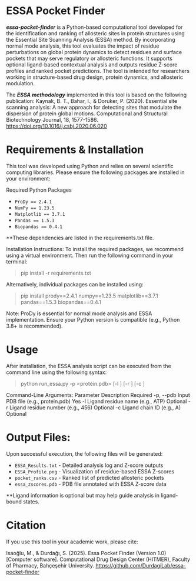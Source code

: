 # ESSA Pocket Finder
***essa-pocket-finder*** is a Python-based computational tool developed for the identification and ranking of allosteric sites in protein structures using the Essential Site Scanning Analysis (ESSA) method. By incorporating normal mode analysis, this tool evaluates the impact of residue perturbations on global protein dynamics to detect residues and surface pockets that may serve regulatory or allosteric functions. It supports optional ligand-based contextual analysis and outputs residue Z-score profiles and ranked pocket predictions. The tool is intended for researchers working in structure-based drug design, protein dynamics, and allosteric modulation.

The ***ESSA methodology*** implemented in this tool is based on the following publication: Kaynak, B. T., Bahar, I., & Doruker, P. (2020). Essential site scanning analysis: A new approach for detecting sites that modulate the dispersion of protein global motions. Computational and Structural Biotechnology Journal, 18, 1577-1586. https://doi.org/10.1016/j.csbj.2020.06.020

# Requirements & Installation
This tool was developed using Python and relies on several scientific computing libraries. Please ensure the following packages are installed in your environment:

Required Python Packages
- `ProDy == 2.4.1`  
- `NumPy == 1.23.5`  
- `Matplotlib == 3.7.1`  
- `Pandas == 1.5.3`  
- `Biopandas == 0.4.1`

**These dependencies are listed in the requirements.txt file.

Installation Instructions:
To install the required packages, we recommend using a virtual environment. Then run the following command in your terminal:

> pip install -r requirements.txt

Alternatively, individual packages can be installed using:

> pip install prody==2.4.1 numpy==1.23.5 matplotlib==3.7.1 pandas==1.5.3 biopandas==0.4.1

Note: ProDy is essential for normal mode analysis and ESSA implementation. Ensure your Python version is compatible (e.g., Python 3.8+ is recommended).

# Usage
After installation, the ESSA analysis script can be executed from the command line using the following syntax:

> python run_essa.py -p <protein.pdb> [-l <LIGAND>] [-r <RESNUM>] [-c <CHAIN>]

Command-Line Arguments:
Parameter	    Description	                            Required
-p, --pdb	    Input PDB file (e.g., protein.pdb)      Yes
-l	          Ligand residue name (e.g., ATP)	        Optional
-r            Ligand residue number (e.g., 456)       Optional
-c	          Ligand chain ID (e.g., A)	              Optional

# Output Files:
Upon successful execution, the following files will be generated:

- `ESSA_Results.txt` - Detailed analysis log and Z-score outputs  
- `ESSA_Profile.png` - Visualization of residue-based ESSA Z-scores  
- `pocket_ranks.csv` - Ranked list of predicted allosteric pockets  
- `essa_zscores.pdb` - PDB file annotated with ESSA Z-score data

**Ligand information is optional but may help guide analysis in ligand-bound states.

# Citation
If you use this tool in your academic work, please cite:

Isaoğlu, M., & Durdağı, S. (2025). Essa Pocket Finder (Version 1.0) [Computer software]. Computational Drug Design Center (HITMER), Faculty of Pharmacy, Bahçeşehir University. https://github.com/DurdagiLab/essa-pocket-finder

